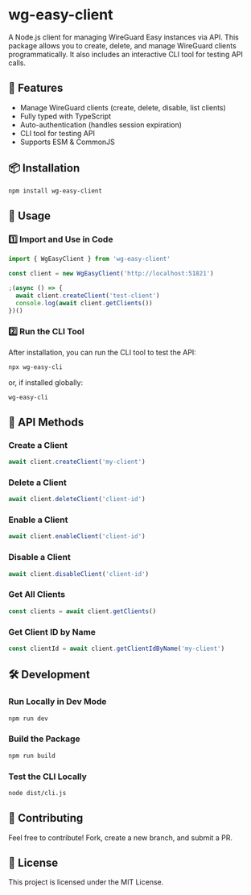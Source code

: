 # wg-easy-client

A Node.js client for managing WireGuard Easy instances via API. This package allows you to create, delete, and manage WireGuard clients programmatically. It also includes an interactive CLI tool for testing API calls.

## 🚀 Features

- Manage WireGuard clients (create, delete, disable, list clients)
- Fully typed with TypeScript
- Auto-authentication (handles session expiration)
- CLI tool for testing API
- Supports ESM & CommonJS

## 📦 Installation

```sh
npm install wg-easy-client
```

## 🚀 Usage

### 1️⃣ Import and Use in Code

```ts
import { WgEasyClient } from 'wg-easy-client'

const client = new WgEasyClient('http://localhost:51821')

;(async () => {
  await client.createClient('test-client')
  console.log(await client.getClients())
})()
```

### 2️⃣ Run the CLI Tool

After installation, you can run the CLI tool to test the API:

```sh
npx wg-easy-cli
```

or, if installed globally:

```sh
wg-easy-cli
```

## 🔧 API Methods

### Create a Client

```ts
await client.createClient('my-client')
```

### Delete a Client

```ts
await client.deleteClient('client-id')
```

### Enable a Client

```ts
await client.enableClient('client-id')
```

### Disable a Client

```ts
await client.disableClient('client-id')
```

### Get All Clients

```ts
const clients = await client.getClients()
```

### Get Client ID by Name

```ts
const clientId = await client.getClientIdByName('my-client')
```

## 🛠 Development

### Run Locally in Dev Mode

```sh
npm run dev
```

### Build the Package

```sh
npm run build
```

### Test the CLI Locally

```sh
node dist/cli.js
```

## 📢 Contributing

Feel free to contribute! Fork, create a new branch, and submit a PR.

## 📝 License

This project is licensed under the MIT License.
